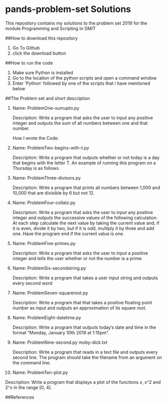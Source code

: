 # pands-problem-set Solutions

This repository contains my solutions to the problem set 2019 for the module Programming and Scripting in GMIT

##How to download this repository
1. Go To Github
2. click the download button

##How to run the code
1. Make sure Python is installed
2. Go to the location of the python scripts and open a command window
3. Enter 'Python' followed by one of the scripts that i have mentioned below

##The Problem set and short description
1. Name: 
    ProblemOne-sumupto.py
    
   Description: 
    Write a program that asks the user to input any positive integer and outputs the
    sum of all numbers between one and that number.
    
   How I wrote the Code:
    
2. Name:
     ProblemTwo-begins-with-t.py
     
   Description:
     Write a program that outputs whether or not today is a day that begins with the
     letter T. An example of running this program on a Thursday is as follows.
     
3. Name:
     ProblemThree-divisors.py
     
   Description:
     Write a program that prints all numbers between 1,000 and 10,000 that are divisible
     by 6 but not 12.
     
4. Name:
     ProblemFour-collatz.py
     
   Description:
     Write a program that asks the user to input any positive integer and outputs the
     successive values of the following calculation. At each step calculate the next value
     by taking the current value and, if it is even, divide it by two, but if it is odd, multiply
     it by three and add one. Have the program end if the current value is one.

5. Name:
     ProblemFive-primes.py
     
   Description:
     Write a program that asks the user to input a positive integer and tells the user
     whether or not the number is a prime
   
6. Name:
     ProblemSix-secondstring.py
     
   Description:
     Write a program that takes a user input string and outputs every second word
   
7. Name:
     ProblemSeven-squareroot.py
     
   Description:
     Write a program that that takes a positive floating point number as input and outputs
     an approximation of its square root.
 
8. Name:
     ProblemEight-datetime.py
     
   Description:
     Write a program that outputs today’s date and time in the format ”Monday, January
     10th 2019 at 1:15pm”.
   
9. Name:
     ProblemNine-second.py moby-dick.txt
     
   Description:
     Write a program that reads in a text file and outputs every second line. The program
     should take the filename from an argument on the command line.
   
10. Name:
     ProblemTen-plot.py
     
   Description:
     Write a program that displays a plot of the functions x, x^2 and 2^x
     in the range [0, 4].


##References

